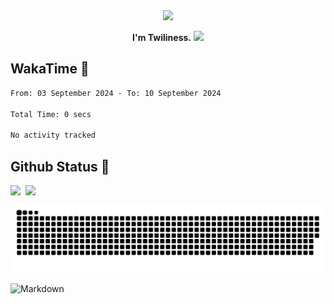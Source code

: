 <div align="center">
<img src="https://images.weserv.nl/?url=avatars.githubusercontent.com/u/10475770?v=4&h=360&w=360&fit=cover&mask=circle&maxage=7d"/>
</div>

<div align="center">

**I'm Twiliness.** <a href="https://github.com/DarkHighness"><img src="https://media.giphy.com/media/hvRJCLFzcasrR4ia7z/giphy.gif" width="5%"></a>

</div>

## WakaTime 🧐

<!--START_SECTION:waka-->

```txt
From: 03 September 2024 - To: 10 September 2024

Total Time: 0 secs

No activity tracked
```

<!--END_SECTION:waka-->

## Github Status 🥰

<div style="display: flex; gap: 8px;">
<img src="https://github-readme-stats.vercel.app/api?username=DarkHighness&count_private=true&show_icons=true&hide_border=true"/>
<img src="https://github-readme-stats.vercel.app/api/top-langs/?username=DarkHighness&hide_border=true"/>
</div>

<!-- ![3D-Profile](https://raw.githubusercontent.com/DarkHighness/DarkHighness/master/profile-3d-contrib/profile-south-season-animate.svg) -->

![Snake-Profile](https://raw.githubusercontent.com/DarkHighness/DarkHighness/master/dist/github-snake.svg)

 ![Markdown](https://img.shields.io/badge/markdown%20💘-%23000000.svg?style=for-the-badge&logo=markdown&logoColor=white)


